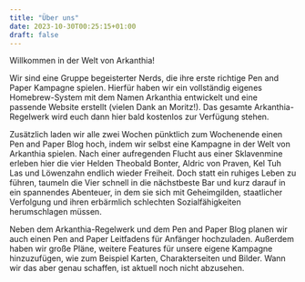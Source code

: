 ```yaml
---
title: "Über uns"
date: 2023-10-30T00:25:15+01:00
draft: false
---
```


Willkommen in der Welt von Arkanthia!

Wir sind eine Gruppe begeisterter Nerds, die ihre erste richtige Pen and Paper Kampagne spielen. Hierfür haben wir ein vollständig eigenes Homebrew-System mit dem Namen Arkanthia entwickelt und eine passende Website erstellt (vielen Dank an Moritz!). Das gesamte Arkanthia-Regelwerk wird euch dann hier bald kostenlos zur Verfügung stehen.

Zusätzlich laden wir alle zwei Wochen pünktlich zum Wochenende einen Pen and Paper Blog hoch, indem wir selbst eine Kampagne in der Welt von Arkanthia spielen. Nach einer aufregenden Flucht aus einer Sklavenmine erleben hier die vier Helden Theobald Bonter, Aldric von Praven, Kel Tuh Las und Löwenzahn endlich wieder Freiheit. Doch statt ein ruhiges Leben zu führen, taumeln die Vier schnell in die nächstbeste Bar und kurz darauf in ein spannendes Abenteuer, in dem sie sich mit Geheimgilden, staatlicher Verfolgung und ihren erbärmlich schlechten Sozialfähigkeiten herumschlagen müssen.

Neben dem Arkanthia-Regelwerk und dem Pen and Paper Blog planen wir auch einen Pen and Paper Leitfadens für Anfänger hochzuladen. Außerdem haben wir große Pläne, weitere Features für unsere eigene Kampagne hinzuzufügen, wie zum Beispiel Karten, Charakterseiten und Bilder. Wann wir das aber genau schaffen, ist aktuell noch nicht abzusehen.

